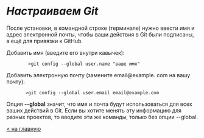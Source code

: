 # ___Настраиваем Git___

После установки, в командной строке (терминале) нужно ввести имя и адрес электронной почты, чтобы ваши действия в Git были подписаны, а ещё для привязки к GitHub.

Добавить имя (введите его внутри кавычек):

            >git config --global user.name "ваше имя"

Добавить электронную почту (замените email@example. com на вашу почту):

           >git config --global user.email email@example.com

Опция **--global** значит, что имя и почта будут использоваться для всех ваших действий в Git. Если вы хотите менять эту информацию для разных проектов, то вводите эти же команды, только без опции --global.

[< на главную](./readme.md)